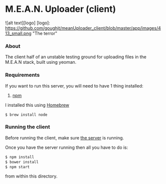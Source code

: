 # M.E.A.N. Uploader (client)

![alt text][logo]
[logo]: https://github.com/goughjt/meanUploader_client/blob/master/app/images/413_small.png "The terror"

### About
The client half of an unstable testing ground for uploading files in the M.E.A.N stack, built using yeoman.

### Requirements
If you want to run this server, you will need to have 1 thing installed:

1. [npm](https://www.npmjs.com/)

I installed this using [Homebrew](https://brew.sh/)

```shell
$ brew install node
```

### Running the client

Before running the client, make sure [the server](https://github.com/goughjt/meanUploader_server) is running.

Once you have the server running then all you have to do is:

```shell
$ npm install
$ bower install
$ npm start
```
 from within this directory.
